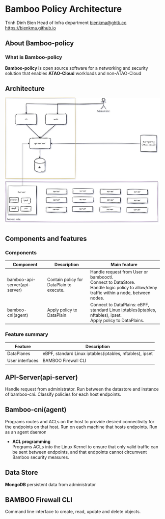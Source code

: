 # Bamboo Policy Architecture

Trinh Dinh Bien
Head of Infra department
bienkma@ghtk.co
https://bienkma.github.io

## About Bamboo-policy
### What is Bamboo-policy
**Bamboo-policy** is open source software for a networking and security solution that enables **ATAO-Cloud** workloads and non-ATAO-Cloud

## Architecture
![image](img/architecture-Page-9.jpg)

## Components and features

### Components
| Component                     | Description                              | Main feature                                                                                                                                |
|-------------------------------|------------------------------------------|---------------------------------------------------------------------------------------------------------------------------------------------|
| bamboo-api-server(api-server) | Contain policy for DataPlain to execute. | Handle request from User or bambooctl.<br/>Connect to DataStore.<br>Handle logic policy to allow/deny traffic within a node, between nodes. |
| bamboo-cni(agent)             | Apply policy to DataPlain                | Connect to DataPlains: eBPF, standard Linux iptables(iptables, nftables), ipset.<br>Apply policy to DataPlains.                             |

### Feature summary
| Feature         | Description                                              |
|-----------------|----------------------------------------------------------|
| DataPlanes      | eBPF, standard Linux iptables(iptables, nftables), ipset |
| User interfaces | BAMBOO Firewall CLI                                      |

## API-Server(api-server)
Handle request from administrator. Run between the datastore and instance of bamboo-cni. Classify policies for each host endpoints.

## Bamboo-cni(agent)
Programs routes and ACLs on the host to provide desired connectivity for the endpoints on that host. Run on each machine that hosts endpoints. Run as an agent daemon

- **ACL programming**<br>
   Programs ACLs into the Linux Kernel to ensure that only valid traffic can be sent between endpoints, and that endpoints cannot circumvent Bamboo security measures.

## Data Store
**MongoDB** persistent data from administrator

## BAMBOO Firewall CLI
Command line interface to create, read, update and delete objects.